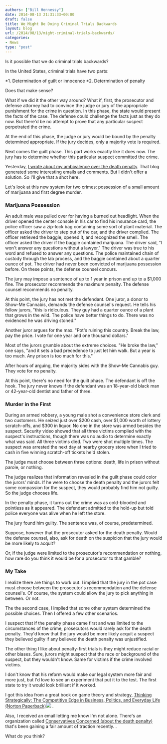 ```yaml
---
authors: ["Bill Hennessy"]
date: 2014-08-13 21:31:33+00:00
draft: false
title: We Might Be Doing Criminal Trials Backwards
layout: blog
url: /2014/08/13/might-criminal-trials-backwards/
categories:
- News
type: "post"
---
```


Is it possible that we do criminal trials backwards?

In the United States, criminal trials have two parts:




*1. Determination of guilt or innocence
*2. Determination of penalty


Does that make sense?

What if we did it the other way around? What if, first, the prosecutor and defense attorney had to convince the judge or jury of the appropriate punishment for the crime in question. In this phase, the state would present the facts of the case. The defense could challenge the facts just as they do now. But there'd be no attempt to prove that any particular suspect perpetrated the crime.

At the end of this phase, the judge or jury would be bound by the penalty determined appropriate. If the jury decides, only a majority vote is required.

Next comes the guilt phase. This part works exactly like it does now. The jury has to determine whether this particular suspect committed the crime.

Yesterday, [I wrote about my ambivalence over the death penalty](https://hennessysview.com/2014/08/12/justify-death-penalty/). That blog generated some interesting emails and comments. But I didn't offer a solution. So I'll give that a shot here.

Let's look at this new system for two crimes: possession of a small amount of marijuana and first degree murder.



### Marijuana Possession



An adult male was pulled over for having a burned out headlight. When the driver opened the center console in his car to find his insurance card, the police officer saw a zip-lock bag containing some sort of plant material. The officer asked the driver to step out of the car, and the driver complied. The officer retrieved the baggie, opened it, and recognized the smell. The officer asked the driver if the baggie contained marijuana. The driver said, "I won't answer any questions without a lawyer." The driver was true to his word and refused to answer any questions. The police maintained chain of custody through the lab process, and the baggie contained about a quarter ounce of pot. The driver had never been convicted of marijuana possession before. On these points, the defense counsel concurs.

The jury may impose a sentence of up to 1 year in prison and up to a $1,000 fine. The prosecutor recommends the maximum penalty. The defense counsel recommends no penalty.

At this point, the jury has not met the defendant. One juror, a donor to Show-Me Cannabis, demands the defense counsel's request. He tells his fellow jurors, "this is ridiculous. They guy had a quarter ounce of a plant that grows in the wild. The police have better things to do. There was no evidenced he was driving stoned."

Another juror argues for the max. "Pot's ruining this country. Break the law, pay the price. I vote for one year and one thousand dollars."

Most of the jurors grumble about the extreme choices. "He broke the law," one says, "and it sets a bad precedence to just let him walk. But a year is too much. Any prison is too much for this."

After hours of arguing, the majority sides with the Show-Me Cannabis guy. They vote for no penalty.

At this point, there's no need for the guilt phase. The defendant is off the hook. The jury never knows if the defendant was an 18-year-old black man or 42-year-old dentist and father of three.



### Murder in the First



During an armed robbery, a young male shot a convenience store clerk and two customers. He seized just over $200 cash, over $1,000 worth of lottery scratch-offs, and $300 in liquor. No one in the store was armed besides the suspect. Security video showed that all three victims complied with the suspect's instructions, though there was no audio to determine exactly what was said. All three victims died. Two were shot multiple times. The suspect was arrested the next day at nearby grocery store when I tried to cash in five winning scratch-off tickets he'd stolen.

The judge must choose between three options: death, life in prison without parole, or nothing.

The judge realizes that information revealed in the guilt phase could color the jurors' minds. If he were to choose the death penalty and the jurors felt some compassion for the suspect, they would probably find him not guilty. So the judge chooses life.

In the penalty phase, it turns out the crime was as cold-blooded and pointless as it appeared. The defendant admitted to the hold-up but told police everyone was alive when he left the store.

The jury found him guilty. The sentence was, of course, predetermined.

Suppose, however that the prosecutor asked for the death penalty. Would the defense counsel, also, ask for death on the suspicion that the jury would be more likely to acquit?

Or, if the judge were limited to the prosecutor's recommendation or nothing, how rare do you think it would be for a prosecutor to that gamble?



### My Take



I realize there are things to work out. I implied that the jury in the pot case must choose between the prosecutor's recommendation and the defense counsel's. Of course, the system could allow the jury to pick anything in between. Or not.

The the second case, I implied that some other system determined the possible choices. Then I offered a few other scenarios.

I suspect that if the penalty phase came first and was limited to the circumstances of the crime, prosecutors would rarely ask for the death penalty. They'd know that the jury would be more likely acquit a suspect they believed guilty if any believed the death penalty was unjustified.

The other thing I like about penalty-first trials is they might reduce racial or other biases. Sure, jurors might suspect that the race or background of the suspect, but they wouldn't know. Same for victims if the crime involved victims.

I don't know that his reform would make our legal system more fair and more just, but I'd love to see an experiment that put it to the test. The first state to try it would look brilliant if it worked.

I got this idea from a great book on game theory and strategy, [Thinking Strategically: The Competitive Edge in Business, Politics, and Everyday Life (Norton Paperback)](https://www.amazon.com/gp/product/B002OJIBLU/ref=as_li_tl?ie=UTF8&camp=1789&creative=390957&creativeASIN=B002OJIBLU&linkCode=as2&tag=hennesssview-20)![](https://ir-na.amazon-adsystem.com/e/ir?t=hennesssview-20&l=as2&o=1&a=B002OJIBLU)
.

Also, I received an email letting me know I'm not alone. There's an organization called [Conservatives Concerned (about the death penalty) ](https://conservativesconcerned.org/)that's been gaining a fair amount of traction recently.
.

What do you think?
